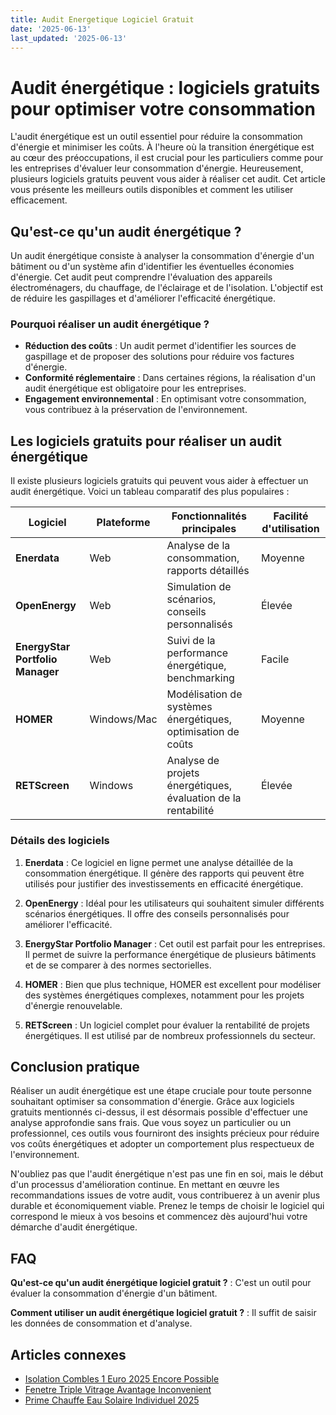 ```yaml
---
title: Audit Energetique Logiciel Gratuit
date: '2025-06-13'
last_updated: '2025-06-13'
---
```


# Audit énergétique : logiciels gratuits pour optimiser votre consommation

L'audit énergétique est un outil essentiel pour réduire la consommation d'énergie et minimiser les coûts. À l'heure où la transition énergétique est au cœur des préoccupations, il est crucial pour les particuliers comme pour les entreprises d'évaluer leur consommation d'énergie. Heureusement, plusieurs logiciels gratuits peuvent vous aider à réaliser cet audit. Cet article vous présente les meilleurs outils disponibles et comment les utiliser efficacement.

## Qu'est-ce qu'un audit énergétique ?

Un audit énergétique consiste à analyser la consommation d'énergie d'un bâtiment ou d'un système afin d'identifier les éventuelles économies d'énergie. Cet audit peut comprendre l'évaluation des appareils électroménagers, du chauffage, de l'éclairage et de l'isolation. L'objectif est de réduire les gaspillages et d'améliorer l'efficacité énergétique.

### Pourquoi réaliser un audit énergétique ?

- **Réduction des coûts** : Un audit permet d'identifier les sources de gaspillage et de proposer des solutions pour réduire vos factures d'énergie.
- **Conformité réglementaire** : Dans certaines régions, la réalisation d'un audit énergétique est obligatoire pour les entreprises.
- **Engagement environnemental** : En optimisant votre consommation, vous contribuez à la préservation de l'environnement.

## Les logiciels gratuits pour réaliser un audit énergétique

Il existe plusieurs logiciels gratuits qui peuvent vous aider à effectuer un audit énergétique. Voici un tableau comparatif des plus populaires :

| Logiciel              | Plateforme          | Fonctionnalités principales                                 | Facilité d'utilisation |
|----------------------|---------------------|-----------------------------------------------------------|------------------------|
| **Enerdata**         | Web                  | Analyse de la consommation, rapports détaillés            | Moyenne                |
| **OpenEnergy**       | Web                  | Simulation de scénarios, conseils personnalisés            | Élevée                 |
| **EnergyStar Portfolio Manager** | Web | Suivi de la performance énergétique, benchmarking          | Facile                 |
| **HOMER**            | Windows/Mac          | Modélisation de systèmes énergétiques, optimisation de coûts | Moyenne                |
| **RETScreen**        | Windows              | Analyse de projets énergétiques, évaluation de la rentabilité | Élevée                 |

### Détails des logiciels

1. **Enerdata** : Ce logiciel en ligne permet une analyse détaillée de la consommation énergétique. Il génère des rapports qui peuvent être utilisés pour justifier des investissements en efficacité énergétique.

2. **OpenEnergy** : Idéal pour les utilisateurs qui souhaitent simuler différents scénarios énergétiques. Il offre des conseils personnalisés pour améliorer l'efficacité.

3. **EnergyStar Portfolio Manager** : Cet outil est parfait pour les entreprises. Il permet de suivre la performance énergétique de plusieurs bâtiments et de se comparer à des normes sectorielles.

4. **HOMER** : Bien que plus technique, HOMER est excellent pour modéliser des systèmes énergétiques complexes, notamment pour les projets d'énergie renouvelable.

5. **RETScreen** : Un logiciel complet pour évaluer la rentabilité de projets énergétiques. Il est utilisé par de nombreux professionnels du secteur.

## Conclusion pratique

Réaliser un audit énergétique est une étape cruciale pour toute personne souhaitant optimiser sa consommation d'énergie. Grâce aux logiciels gratuits mentionnés ci-dessus, il est désormais possible d'effectuer une analyse approfondie sans frais. Que vous soyez un particulier ou un professionnel, ces outils vous fourniront des insights précieux pour réduire vos coûts énergétiques et adopter un comportement plus respectueux de l'environnement.

N'oubliez pas que l'audit énergétique n'est pas une fin en soi, mais le début d'un processus d'amélioration continue. En mettant en œuvre les recommandations issues de votre audit, vous contribuerez à un avenir plus durable et économiquement viable. Prenez le temps de choisir le logiciel qui correspond le mieux à vos besoins et commencez dès aujourd'hui votre démarche d'audit énergétique.

## FAQ
**Qu'est-ce qu'un audit énergétique logiciel gratuit ?**
: C'est un outil pour évaluer la consommation d'énergie d'un bâtiment.

**Comment utiliser un audit énergétique logiciel gratuit ?**
: Il suffit de saisir les données de consommation et d'analyse.

## Articles connexes
- [Isolation Combles 1 Euro 2025 Encore Possible](/isolation-combles-1-euro-2025-encore-possible/)
- [Fenetre Triple Vitrage Avantage Inconvenient](/fenetre-triple-vitrage-avantage-inconvenient/)
- [Prime Chauffe Eau Solaire Individuel 2025](/prime-chauffe-eau-solaire-individuel-2025/)


<script type="application/ld+json">
{
  "@context": "https://schema.org",
  "@type": "FAQPage",
  "mainEntity": [
    {
      "@type": "Question",
      "name": "Qu'est-ce qu'un audit énergétique logiciel gratuit ?",
      "acceptedAnswer": {
        "@type": "Answer",
        "text": "C'est un outil pour évaluer la consommation d'énergie d'un bâtiment."
      }
    },
    {
      "@type": "Question",
      "name": "Comment utiliser un audit énergétique logiciel gratuit ?",
      "acceptedAnswer": {
        "@type": "Answer",
        "text": "Il suffit de saisir les données de consommation et d'analyse."
      }
    }
  ]
}
</script>